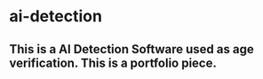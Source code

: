 # ai-detection


## This is a AI Detection Software used as age verification. This is a portfolio piece.
